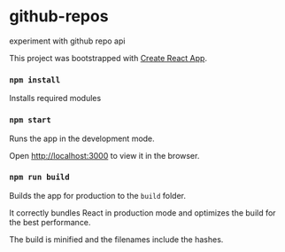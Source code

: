 # github-repos
experiment with github repo api

This project was bootstrapped with [Create React App](https://github.com/facebookincubator/create-react-app).

### `npm install`

Installs required modules

### `npm start`

Runs the app in the development mode.

Open [http://localhost:3000](http://localhost:3000) to view it in the browser.


### `npm run build`

Builds the app for production to the `build` folder.

It correctly bundles React in production mode and optimizes the build for the best performance.

The build is minified and the filenames include the hashes.
